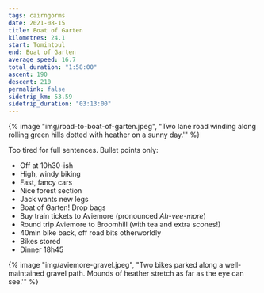 ```yaml
---
tags: cairngorms
date: 2021-08-15
title: Boat of Garten
kilometres: 24.1
start: Tomintoul
end: Boat of Garten
average_speed: 16.7
total_duration: "1:58:00"
ascent: 190
descent: 210
permalink: false
sidetrip_km: 53.59
sidetrip_duration: "03:13:00"
---
```


{% image "img/road-to-boat-of-garten.jpeg", "Two lane road winding along rolling green hills dotted with heather on a sunny day.'" %}

Too tired for full sentences. Bullet points only:

- Off at 10h30-ish
- High, windy biking
- Fast, fancy cars
- Nice forest section
- Jack wants new legs
- Boat of Garten! Drop bags
- Buy train tickets to Aviemore (pronounced _Ah-vee-more_)
- Round trip Aviemore to Broomhill (with tea and extra scones!)
- 40min bike back, off road bits otherworldly
- Bikes stored
- Dinner 18h45

{% image "img/aviemore-gravel.jpeg", "Two bikes parked along a well-maintained gravel path. Mounds of heather stretch as far as the eye can see.'" %}
